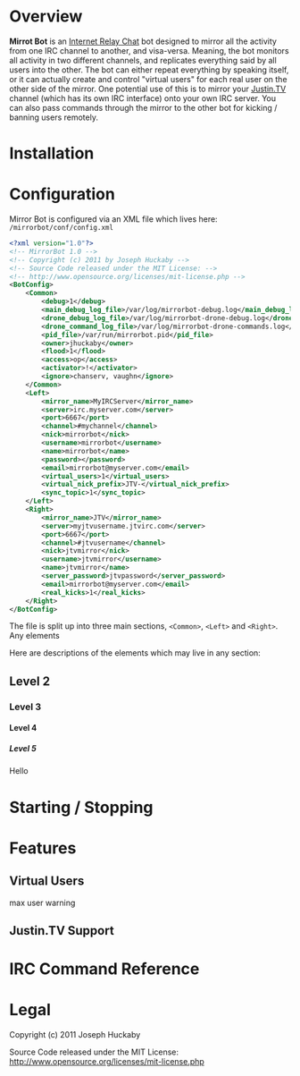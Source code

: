 # Overview

**Mirrot Bot** is an [Internet Relay Chat](http://en.wikipedia.org/wiki/Internet_Relay_Chat) bot designed to mirror all the activity from one IRC channel to another, and visa-versa.  Meaning, the bot monitors all activity in two different channels, and replicates everything said by all users into the other.  The bot can either repeat everything by speaking itself, or it can actually create and control "virtual users" for each real user on the other side of the mirror.  One potential use of this is to mirror your [Justin.TV](http://justin.tv) channel (which has its own IRC interface) onto your own IRC server.  You can also pass commands through the mirror to the other bot for kicking / banning users remotely.

# Installation



# Configuration

Mirror Bot is configured via an XML file which lives here: `/mirrorbot/conf/config.xml`

```xml
<?xml version="1.0"?>
<!-- MirrorBot 1.0 -->
<!-- Copyright (c) 2011 by Joseph Huckaby -->
<!-- Source Code released under the MIT License: -->
<!-- http://www.opensource.org/licenses/mit-license.php -->
<BotConfig>
	<Common>
		<debug>1</debug>
		<main_debug_log_file>/var/log/mirrorbot-debug.log</main_debug_log_file>
		<drone_debug_log_file>/var/log/mirrorbot-drone-debug.log</drone_debug_log_file>
		<drone_command_log_file>/var/log/mirrorbot-drone-commands.log</drone_command_log_file>
		<pid_file>/var/run/mirrorbot.pid</pid_file>
		<owner>jhuckaby</owner>
		<flood>1</flood>
		<access>op</access>
		<activator>!</activator>
		<ignore>chanserv, vaughn</ignore>
	</Common>
	<Left>
		<mirror_name>MyIRCServer</mirror_name>
		<server>irc.myserver.com</server>
		<port>6667</port>
		<channel>#mychannel</channel>
		<nick>mirrorbot</nick>
		<username>mirrorbot</username>
		<name>mirrorbot</name>
		<password></password>
		<email>mirrorbot@myserver.com</email>
		<virtual_users>1</virtual_users>
		<virtual_nick_prefix>JTV-</virtual_nick_prefix>
		<sync_topic>1</sync_topic>
	</Left>
	<Right>
		<mirror_name>JTV</mirror_name>
		<server>myjtvusername.jtvirc.com</server>
		<port>6667</port>
		<channel>#jtvusername</channel>
		<nick>jtvmirror</nick>
		<username>jtvmirror</username>
		<name>jtvmirror</name>
		<server_password>jtvpassword</server_password>
		<email>mirrorbot@myserver.com</email>
		<real_kicks>1</real_kicks>
	</Right>
</BotConfig>
```

The file is split up into three main sections, `<Common>`, `<Left>` and `<Right>`.  Any elements 

Here are descriptions of the elements which may live in any section:

## Level 2

### Level 3

#### Level 4

##### Level 5

Hello

# Starting / Stopping



# Features

## Virtual Users

max user warning

## Justin.TV Support

# IRC Command Reference

# Legal

Copyright (c) 2011 Joseph Huckaby

Source Code released under the MIT License: http://www.opensource.org/licenses/mit-license.php
